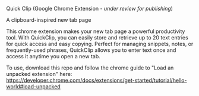 Quick Clip (Google Chrome Extension - _under review for publishing_)

A clipboard-inspired new tab page

This chrome extension makes your new tab page a powerful productivity tool. With QuickClip, you can easily store and retrieve up to 20 text entries for quick access and easy copying. Perfect for managing snippets, notes, or frequently-used phrases, QuickClip allows you to enter text once and access it anytime you open a new tab.

To use, download this repo and follow the chrome guide to "Load an unpacked extension" here: https://developer.chrome.com/docs/extensions/get-started/tutorial/hello-world#load-unpacked
